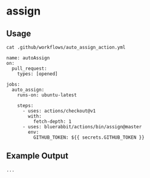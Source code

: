 # assign

## Usage

```
cat .github/workflows/auto_assign_action.yml
```

```workflow
name: autoAssign
on:
  pull_request:
    types: [opened]

jobs:
  auto_assign:
    runs-on: ubuntu-latest

    steps:
      - uses: actions/checkout@v1
        with:
          fetch-depth: 1
      - uses: bluerabbit/actions/bin/assign@master
        env:
          GITHUB_TOKEN: ${{ secrets.GITHUB_TOKEN }}
```

## Example Output

```
...
```
